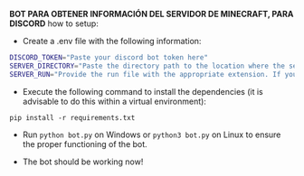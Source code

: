 **BOT PARA OBTENER INFORMACIÓN DEL SERVIDOR DE MINECRAFT, PARA DISCORD**
how to setup:

- Create a .env file with the following information:
```bash
DISCORD_TOKEN="Paste your discord bot token here"
SERVER_DIRECTORY="Paste the directory path to the location where the server is stored here."
SERVER_RUN="Provide the run file with the appropriate extension. If you're using a Windows OS, paste the .bat file; if you're on Linux, paste the .sh file here."
```
- Execute the following command to install the dependencies (it is advisable to do this within a virtual environment):

`pip install -r requirements.txt`

- Run `python bot.py` on Windows or `python3 bot.py` on Linux to ensure the proper functioning of the bot.

- The bot should be working now!
